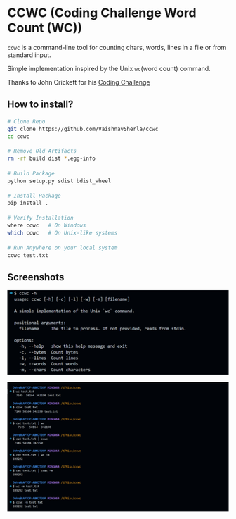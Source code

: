# CCWC (Coding Challenge Word Count (WC))

`ccwc` is a command-line tool for counting chars, words, lines in a file or from standard input.

Simple implementation inspired by the Unix `wc`(word count) command.

Thanks to John Crickett for his [Coding Challenge](https://codingchallenges.substack.com/p/coding-challenge-1)

## How to install?
```bash
# Clone Repo
git clone https://github.com/VaishnavSherla/ccwc
cd ccwc

# Remove Old Artifacts
rm -rf build dist *.egg-info

# Build Package
python setup.py sdist bdist_wheel

# Install Package
pip install .

# Verify Installation
where ccwc   # On Windows
which ccwc   # On Unix-like systems

# Run Anywhere on your local system 
ccwc test.txt
```

## Screenshots

![Help](screenshots/help.png)

![Output](screenshots/output.png)
